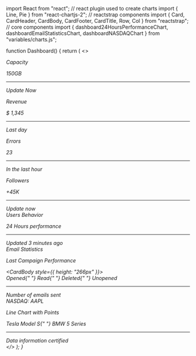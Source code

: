 import React from "react";
// react plugin used to create charts
import { Line, Pie } from "react-chartjs-2";
// reactstrap components
import {
  Card,
  CardHeader,
  CardBody,
  CardFooter,
  CardTitle,
  Row,
  Col
} from "reactstrap";
// core components
import {
  dashboard24HoursPerformanceChart,
  dashboardEmailStatisticsChart,
  dashboardNASDAQChart
} from "variables/charts.js";

function Dashboard() {
  return (
    <>
      <div className="content">
        <Row>
          <Col lg="3" md="6" sm="6">
            <Card className="card-stats">
              <CardBody>
                <Row>
                  <Col md="4" xs="5">
                    <div className="icon-big text-center icon-warning">
                      <i className="nc-icon nc-globe text-warning" />
                    </div>
                  </Col>
                  <Col md="8" xs="7">
                    <div className="numbers">
                      <p className="card-category">Capacity</p>
                      <CardTitle tag="p">150GB</CardTitle>
                      <p />
                    </div>
                  </Col>
                </Row>
              </CardBody>
              <CardFooter>
                <hr />
                <div className="stats">
                  <i className="fas fa-sync-alt" /> Update Now
                </div>
              </CardFooter>
            </Card>
          </Col>
          <Col lg="3" md="6" sm="6">
            <Card className="card-stats">
              <CardBody>
                <Row>
                  <Col md="4" xs="5">
                    <div className="icon-big text-center icon-warning">
                      <i className="nc-icon nc-money-coins text-success" />
                    </div>
                  </Col>
                  <Col md="8" xs="7">
                    <div className="numbers">
                      <p className="card-category">Revenue</p>
                      <CardTitle tag="p">$ 1,345</CardTitle>
                      <p />
                    </div>
                  </Col>
                </Row>
              </CardBody>
              <CardFooter>
                <hr />
                <div className="stats">
                  <i className="far fa-calendar" /> Last day
                </div>
              </CardFooter>
            </Card>
          </Col>
          <Col lg="3" md="6" sm="6">
            <Card className="card-stats">
              <CardBody>
                <Row>
                  <Col md="4" xs="5">
                    <div className="icon-big text-center icon-warning">
                      <i className="nc-icon nc-vector text-danger" />
                    </div>
                  </Col>
                  <Col md="8" xs="7">
                    <div className="numbers">
                      <p className="card-category">Errors</p>
                      <CardTitle tag="p">23</CardTitle>
                      <p />
                    </div>
                  </Col>
                </Row>
              </CardBody>
              <CardFooter>
                <hr />
                <div className="stats">
                  <i className="far fa-clock" /> In the last hour
                </div>
              </CardFooter>
            </Card>
          </Col>
          <Col lg="3" md="6" sm="6">
            <Card className="card-stats">
              <CardBody>
                <Row>
                  <Col md="4" xs="5">
                    <div className="icon-big text-center icon-warning">
                      <i className="nc-icon nc-favourite-28 text-primary" />
                    </div>
                  </Col>
                  <Col md="8" xs="7">
                    <div className="numbers">
                      <p className="card-category">Followers</p>
                      <CardTitle tag="p">+45K</CardTitle>
                      <p />
                    </div>
                  </Col>
                </Row>
              </CardBody>
              <CardFooter>
                <hr />
                <div className="stats">
                  <i className="fas fa-sync-alt" /> Update now
                </div>
              </CardFooter>
            </Card>
          </Col>
        </Row>
        <Row>
          <Col md="12">
            <Card>
              <CardHeader>
                <CardTitle tag="h5">Users Behavior</CardTitle>
                <p className="card-category">24 Hours performance</p>
              </CardHeader>
              <CardBody>
                <Line
                  data={dashboard24HoursPerformanceChart.data}
                  options={dashboard24HoursPerformanceChart.options}
                  width={400}
                  height={100}
                />
              </CardBody>
              <CardFooter>
                <hr />
                <div className="stats">
                  <i className="fa fa-history" /> Updated 3 minutes ago
                </div>
              </CardFooter>
            </Card>
          </Col>
        </Row>
        <Row>
          <Col md="4">
            <Card>
              <CardHeader>
                <CardTitle tag="h5">Email Statistics</CardTitle>
                <p className="card-category">Last Campaign Performance</p>
              </CardHeader>
              <CardBody style={{ height: "266px" }}>
                <Pie
                  data={dashboardEmailStatisticsChart.data}
                  options={dashboardEmailStatisticsChart.options}
                />
              </CardBody>
              <CardFooter>
                <div className="legend">
                  <i className="fa fa-circle text-primary" /> Opened{" "}
                  <i className="fa fa-circle text-warning" /> Read{" "}
                  <i className="fa fa-circle text-danger" /> Deleted{" "}
                  <i className="fa fa-circle text-gray" /> Unopened
                </div>
                <hr />
                <div className="stats">
                  <i className="fa fa-calendar" /> Number of emails sent
                </div>
              </CardFooter>
            </Card>
          </Col>
          <Col md="8">
            <Card className="card-chart">
              <CardHeader>
                <CardTitle tag="h5">NASDAQ: AAPL</CardTitle>
                <p className="card-category">Line Chart with Points</p>
              </CardHeader>
              <CardBody>
                <Line
                  data={dashboardNASDAQChart.data}
                  options={dashboardNASDAQChart.options}
                  width={400}
                  height={100}
                />
              </CardBody>
              <CardFooter>
                <div className="chart-legend">
                  <i className="fa fa-circle text-info" /> Tesla Model S{" "}
                  <i className="fa fa-circle text-warning" /> BMW 5 Series
                </div>
                <hr />
                <div className="card-stats">
                  <i className="fa fa-check" /> Data information certified
                </div>
              </CardFooter>
            </Card>
          </Col>
        </Row>
      </div>
    </>
  );
}
